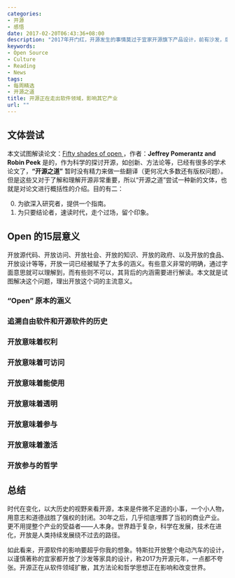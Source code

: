 ```yaml
---
categories:
- 开源
- 感悟
date: 2017-02-20T06:43:36+08:00
description: "2017年开门红，开源发生的事情莫过于宜家开源旗下产品设计，前有沙发，后有室内立体花园。是的，开源软件的方法论和思想已经渗透到其它行业，从人工智能到家具到食物。本文试图找出开源除软件之外还有哪些？跟着学者的脚步，探寻“open”一词的更多意义。"
keywords:
- Open Source
- Culture
- Reading
- News
tags:
- 每周精选
- 开源之道
title: 开源正在走出软件领域，影响其它产业
url: ""
---
```


## 文体尝试

本文试图解读论文：[Fifty shades of open ](http://firstmonday.org/article/view/6360/5460#p1)，作者：**Jeffrey Pomerantz and Robin Peek** 是的，作为科学的探讨开源，如创新、方法论等，已经有很多的学术论文了，**“开源之道”** 暂时没有精力来做一些翻译（更何况大多数还有版权问题）。但是这些又对于了解和理解开源非常重要，所以“开源之道”尝试一种新的文体，也就是对论文进行概括性的介绍。目的有二：

0. 为欲深入研究者，提供一个指南。
1. 为只要结论者，速读时代，走个过场，留个印象。

## Open 的15层意义

开放源代码、开放访问、开放社会、开放的知识、开放的政府、以及开放的食品、开放设计等等，开放一词已经被赋予了太多的涵义。有些意义非常的明确，通过字面意思就可以理解到，而有些则不可以，其背后的内涵需要进行解读。本文就是试图解决这个问题，理出开放这个词的主流意义。

### “Open” 原本的涵义

### 追溯自由软件和开源软件的历史

### 开放意味着权利

### 开放意味着可访问

### 开放意味着能使用

### 开放意味着透明

### 开放意味着参与

### 开放意味着激活

### 开放参与的哲学

## 总结

时代在变化，以大历史的视野来看开源，本来是件微不足道的小事，一个小人物，用意志和道德战胜了强权的封闭。30年之后，几乎彻底埋葬了当初的商业产业。更不用提整个产业的受益者——人本身。世界趋于复杂，科学在发展，技术在进化，开放是人类持续发展绕不过去的路径。

如此看来，开源软件的影响要超乎你我的想象。特斯拉开放整个电动汽车的设计，以谨慎著称的宜家都开放了沙发等家具的设计，称2017为开源元年，一点都不夸张。开源正在从软件领域扩散，其方法论和哲学思想正在影响和改变世界。
